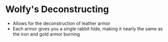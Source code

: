 # Wolfy's Deconstructing

- Allows for the deconstruction of leather armor
- Each armor gives you a single rabbit hide, making it nearly the same as the iron and gold armor burning